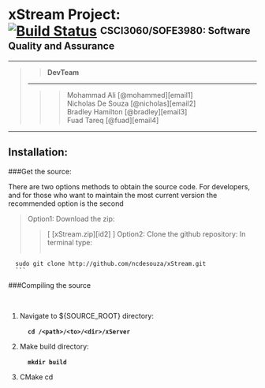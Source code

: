 xStream Project: <br> [![Build Status](https://magnum.travis-ci.com/ncdesouza/xstream.svg?token=WZRVmSR43sduJMwFxmyr)][wdgt]  <sup><sub>CSCI3060/SOFE3980: Software Quality and Assurance</sub></sup>
===============
---

> > <b>DevTeam</b>     
> ---------------------------------
> > > Mohammad Ali         [@mohammed][email1]     
> > > Nicholas De Souza    [@nicholas][email2]     
> > > Bradley Hamilton     [@bradley][email3]     
> > > Fuad Tareq           [@fuad][email4]        

---

Installation:
-------------
###Get the source:

There are two options methods to obtain the source code. For developers, and for those who want to maintain the most current version the recommended  option is the second  

> Option1: Download the zip:
> > \[ [xStream.zip][id2] \] 
> Option2: Clone the github repository:
> > In terminal type:
> > > ```bash
      sudo git clone http://github.com/ncdesouza/xStream.git
      ```
   
    
###Compiling the source

   &nbsp;&nbsp;&nbsp;&nbsp;

1. Navigate to ${SOURCE_ROOT} directory:

    &nbsp;&nbsp;&nbsp;&nbsp;__`cd /<path>/<to>/<dir>/xServer`__

2. Make build directory:

    &nbsp;&nbsp;&nbsp;&nbsp;__`mkdir build`__
    
3. CMake
    cd  





[id01]: <https://magnum.travis-ci.com/ncdesouza/xstream.svg?token=WZRVmSR43sduJMwFxmyr>
[id02]: <https://github.com/100481185/CSCI3060-SOFE3980-Project/archive/master.zip>     
[wdgt]: (https://magnum.travis-ci.com/ncdesouza/xstream)
[eml1]: <mohammad.ali3@uoit.net>   
[eml2]: <nicholas.desouza@uoit.net>
[eml3]: <bradley.hamilton@uoit.net>
[eml4]: <fuad.tareq@uoit.net>   

